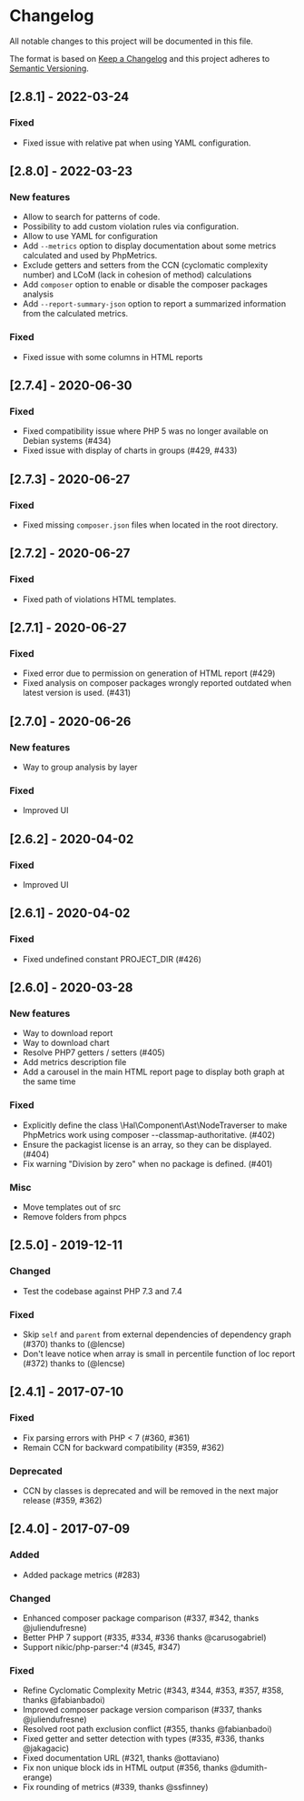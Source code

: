 # Changelog
All notable changes to this project will be documented in this file.

The format is based on [Keep a Changelog](http://keepachangelog.com/en/1.0.0/)
and this project adheres to [Semantic Versioning](http://semver.org/spec/v2.0.0.html).

## [2.8.1] - 2022-03-24

### Fixed
- Fixed issue with relative pat when using YAML configuration.

## [2.8.0] - 2022-03-23

### New features
- Allow to search for patterns of code.
- Possibility to add custom violation rules via configuration.
- Allow to use YAML for configuration
- Add `--metrics` option to display documentation about some metrics calculated and used by PhpMetrics.
- Exclude getters and setters from the CCN (cyclomatic complexity number) and LCoM (lack in cohesion of method) calculations
- Add `composer` option to enable or disable the composer packages analysis
- Add `--report-summary-json` option to report a summarized information from the calculated metrics.

### Fixed
- Fixed issue with some columns in HTML reports

## [2.7.4] - 2020-06-30

### Fixed
- Fixed compatibility issue where PHP 5 was no longer available on Debian systems  (#434)
- Fixed issue with display of charts in groups (#429, #433)

## [2.7.3] - 2020-06-27

### Fixed
- Fixed missing `composer.json` files when located in the root directory.

## [2.7.2] - 2020-06-27

### Fixed
- Fixed path of violations HTML templates.

## [2.7.1] - 2020-06-27

### Fixed
- Fixed error due to permission on generation of HTML report (#429)
- Fixed analysis on composer packages wrongly reported outdated when latest version is used. (#431)

## [2.7.0] - 2020-06-26

### New features
- Way to group analysis by layer

### Fixed
- Improved UI

## [2.6.2] - 2020-04-02

### Fixed
- Improved UI

## [2.6.1] - 2020-04-02

### Fixed
- Fixed undefined constant PROJECT_DIR (#426)

## [2.6.0] - 2020-03-28

### New features
- Way to download report
- Way to download chart
- Resolve PHP7 getters / setters (#405)
- Add metrics description file
- Add a carousel in the main HTML report page to display both graph at the same time

### Fixed
- Explicitly define the class \Hal\Component\Ast\NodeTraverser to make PhpMetrics work using composer --classmap-authoritative. (#402)
- Ensure the packagist license is an array, so they can be displayed. (#404)
- Fix warning "Division by zero" when no package is defined. (#401)

### Misc
- Move templates out of src
- Remove folders from phpcs

## [2.5.0] - 2019-12-11

### Changed
- Test the codebase against PHP 7.3 and 7.4

### Fixed
- Skip `self` and `parent` from external dependencies of dependency graph (#370) thanks to (@lencse)
- Don't leave notice when array is small in percentile function of loc report (#372) thanks to (@lencse)

## [2.4.1] - 2017-07-10

### Fixed
 - Fix parsing errors with PHP < 7 (#360, #361)
 - Remain CCN for backward compatibility (#359, #362)
 
### Deprecated
 - CCN by classes is deprecated and will be removed in the next major release (#359, #362)

## [2.4.0] - 2017-07-09

### Added
 - Added package metrics (#283)

### Changed
 - Enhanced composer package comparison (#337, #342, thanks @juliendufresne)
 - Better PHP 7 support (#335, #334, #336 thanks @carusogabriel)
 - Support nikic/php-parser:^4 (#345, #347)

### Fixed
 - Refine Cyclomatic Complexity Metric (#343, #344, #353, #357, #358, thanks @fabianbadoi)
 - Improved composer package version comparison (#337, thanks @juliendufresne)
 - Resolved root path exclusion conflict (#355, thanks @fabianbadoi)
 - Fixed getter and setter detection with types (#335, #336, thanks @jakagacic)
 - Fixed documentation URL (#321, thanks @ottaviano)
 - Fix non unique block ids in HTML output (#356, thanks @dumith-erange)
 - Fix rounding of metrics (#339, thanks @ssfinney)
